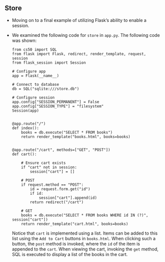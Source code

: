 ## Store

- Moving on to a final example of utilizing Flask’s ability to enable a session.
- We examined the following code for `store` in `app.py`. The following code was shown:

      from cs50 import SQL
      from flask import Flask, redirect, render_template, request, session
      from flask_session import Session

      # Configure app
      app = Flask(__name__)

      # Connect to database
      db = SQL("sqlite:///store.db")

      # Configure session
      app.config["SESSION_PERMANENT"] = False
      app.config["SESSION_TYPE"] = "filesystem"
      Session(app)


      @app.route("/")
      def index():
          books = db.execute("SELECT * FROM books")
          return render_template("books.html", books=books)


      @app.route("/cart", methods=["GET", "POST"])
      def cart():

          # Ensure cart exists
          if "cart" not in session:
              session["cart"] = []

          # POST
          if request.method == "POST":
              id = request.form.get("id")
              if id:
                  session["cart"].append(id)
              return redirect("/cart")

          # GET
          books = db.execute("SELECT * FROM books WHERE id IN (?)", session["cart"])
          return render_template("cart.html", books=books)

  Notice that `cart` is implemented using a list. Items can be added to this list using the `Add to Cart` buttons in `books.html`. When clicking such a button, the `post` method is invoked, where the `id` of the item is appended to the `cart`. When viewing the cart, invoking the `get` method, SQL is executed to display a list of the books in the cart.
